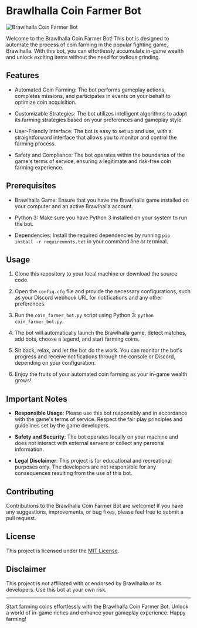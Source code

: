 # Brawlhalla Coin Farmer Bot

![Brawlhalla Coin Farmer Bot](bot_image.jpg)

Welcome to the Brawlhalla Coin Farmer Bot! This bot is designed to automate the process of coin farming in the popular fighting game, Brawlhalla. With this bot, you can effortlessly accumulate in-game wealth and unlock exciting items without the need for tedious grinding.

## Features

- Automated Coin Farming: The bot performs gameplay actions, completes missions, and participates in events on your behalf to optimize coin acquisition.

- Customizable Strategies: The bot utilizes intelligent algorithms to adapt its farming strategies based on your preferences and gameplay style.

- User-Friendly Interface: The bot is easy to set up and use, with a straightforward interface that allows you to monitor and control the farming process.

- Safety and Compliance: The bot operates within the boundaries of the game's terms of service, ensuring a legitimate and risk-free coin farming experience.

## Prerequisites

- Brawlhalla Game: Ensure that you have the Brawlhalla game installed on your computer and an active Brawlhalla account.

- Python 3: Make sure you have Python 3 installed on your system to run the bot.

- Dependencies: Install the required dependencies by running `pip install -r requirements.txt` in your command line or terminal.

## Usage

1. Clone this repository to your local machine or download the source code.

2. Open the `config.cfg` file and provide the necessary configurations, such as your Discord webhook URL for notifications and any other preferences.

3. Run the `coin_farmer_bot.py` script using Python 3: `python coin_farmer_bot.py`.

4. The bot will automatically launch the Brawlhalla game, detect matches, add bots, choose a legend, and start farming coins.

5. Sit back, relax, and let the bot do the work. You can monitor the bot's progress and receive notifications through the console or Discord, depending on your configuration.

6. Enjoy the fruits of your automated coin farming as your in-game wealth grows!

## Important Notes

- **Responsible Usage**: Please use this bot responsibly and in accordance with the game's terms of service. Respect the fair play principles and guidelines set by the game developers.

- **Safety and Security**: The bot operates locally on your machine and does not interact with external servers or collect any personal information.

- **Legal Disclaimer**: This project is for educational and recreational purposes only. The developers are not responsible for any consequences resulting from the use of this bot.

## Contributing

Contributions to the Brawlhalla Coin Farmer Bot are welcome! If you have any suggestions, improvements, or bug fixes, please feel free to submit a pull request.

## License

This project is licensed under the [MIT License](LICENSE).

## Disclaimer

This project is not affiliated with or endorsed by Brawlhalla or its developers. Use this bot at your own risk.

---

Start farming coins effortlessly with the Brawlhalla Coin Farmer Bot. Unlock a world of in-game riches and enhance your gameplay experience. Happy farming!
